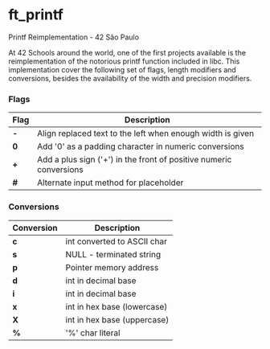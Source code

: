# ft_printf
Printf Reimplementation - 42 São Paulo

At 42 Schools around the world, one of the first projects available is the reimplementation of the notorious printf function included in libc. This implementation cover the following set of flags, length modifiers and conversions, besides the availability of the width and precision modifiers.

### Flags

| Flag  | Description														 |
|-------|--------------------------------------------------------------------|
| **-** | Align replaced text to the left when enough width is given         |
| **0** | Add '0' as a padding character in numeric conversions              |
| **+** | Add a plus sign ('+') in the front of positive numeric conversions |
| **#** | Alternate input method for placeholder                             |

### Conversions

| Conversion | Description					|
|------------|------------------------------|
| **c**		 | int converted to ASCII char	|
| **s**		 | NULL - terminated string		|
| **p**		 | Pointer memory address		|
| **d**		 | int in decimal base			|
| **i**		 | int in decimal base			|
| **x**		 | int in hex base (lowercase)	|
| **X**		 | int in hex base (uppercase)	|
| **%**		 | '%' char literal				|
